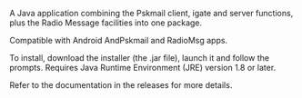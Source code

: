 A Java application combining the Pskmail client, igate and server functions, plus the Radio Message facilities into one package.

Compatible with Android AndPskmail and RadioMsg apps.

 To install, download the installer (the .jar file), launch it and follow the prompts.
Requires Java Runtime Environment (JRE) version 1.8 or later.

Refer to the documentation in the releases for more details.
